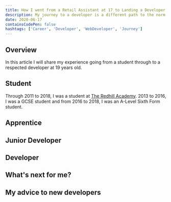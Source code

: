 ```yaml
---
title: How I went from a Retail Assistant at 17 to Landing a Developer Role at 19
description: My journey to a developer is a different path to the norm. I'm going to share my journey with you in detail and offer my advice to new developers.
date: 2020-06-17
containsCodePen: false
hashtags: ['Career', 'Developer', 'WebDeveloper', 'Journey']
---
```


## Overview

In this article I will share my experience going from a student through to a respected developer at 19 years old.

## Student

Through <time datetime="2011">2011</time> to <time datetime="2018">2018</time>, I was a student at [The Redhill Academy](https://www.theredhillacademy.org.uk). <time datetime="2013">2013</time> to <time datetime="2016">2016</time>, I was a GCSE student and from <time datetime="2016">2016</time> to <time datetime="2018">2018</time>, I was an A-Level Sixth Form student.

## Apprentice

## Junior Developer

## Developer

## What's next for me?

## My advice to new developers